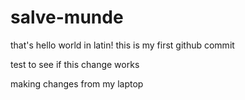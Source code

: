 # salve-munde
that's hello world in latin!
this is my first github commit


test to see if this change works

making changes from my laptop